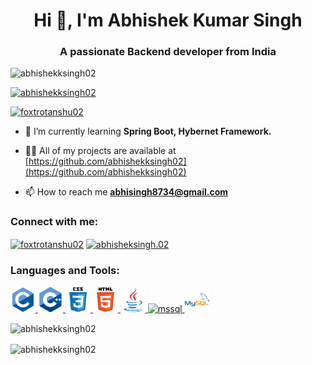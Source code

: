 <h1 align="center">Hi 👋, I'm Abhishek Kumar Singh</h1>
<h3 align="center">A passionate Backend developer from India</h3>

<p align="left"> <img src="https://komarev.com/ghpvc/?username=abhishekksingh02&label=Profile%20views&color=0e75b6&style=flat" alt="abhishekksingh02" /> </p>

<p align="left"> <a href="https://github.com/ryo-ma/github-profile-trophy"><img src="https://github-profile-trophy.vercel.app/?username=abhishekksingh02" alt="abhishekksingh02" /></a> </p>

<p align="left"> <a href="https://twitter.com/foxtrotanshu02" target="blank"><img src="https://img.shields.io/twitter/follow/foxtrotanshu02?logo=twitter&style=for-the-badge" alt="foxtrotanshu02" /></a> </p>

- 🌱 I’m currently learning **Spring Boot, Hybernet Framework.**

- 👨‍💻 All of my projects are available at [https://github.com/abhishekksingh02](https://github.com/abhishekksingh02)

- 📫 How to reach me **abhisingh8734@gmail.com**

<h3 align="left">Connect with me:</h3>
<p align="left">
<a href="https://twitter.com/foxtrotanshu02" target="blank"><img align="center" src="https://raw.githubusercontent.com/rahuldkjain/github-profile-readme-generator/master/src/images/icons/Social/twitter.svg" alt="foxtrotanshu02" height="30" width="40" /></a>
<a href="https://instagram.com/abhisheksingh.02" target="blank"><img align="center" src="https://raw.githubusercontent.com/rahuldkjain/github-profile-readme-generator/master/src/images/icons/Social/instagram.svg" alt="abhisheksingh.02" height="30" width="40" /></a>
</p>

<h3 align="left">Languages and Tools:</h3>
<p align="left"> <a href="https://www.cprogramming.com/" target="_blank" rel="noreferrer"> <img src="https://raw.githubusercontent.com/devicons/devicon/master/icons/c/c-original.svg" alt="c" width="40" height="40"/> </a> <a href="https://www.w3schools.com/cpp/" target="_blank" rel="noreferrer"> <img src="https://raw.githubusercontent.com/devicons/devicon/master/icons/cplusplus/cplusplus-original.svg" alt="cplusplus" width="40" height="40"/> </a> <a href="https://www.w3schools.com/css/" target="_blank" rel="noreferrer"> <img src="https://raw.githubusercontent.com/devicons/devicon/master/icons/css3/css3-original-wordmark.svg" alt="css3" width="40" height="40"/> </a> <a href="https://www.w3.org/html/" target="_blank" rel="noreferrer"> <img src="https://raw.githubusercontent.com/devicons/devicon/master/icons/html5/html5-original-wordmark.svg" alt="html5" width="40" height="40"/> </a> <a href="https://www.java.com" target="_blank" rel="noreferrer"> <img src="https://raw.githubusercontent.com/devicons/devicon/master/icons/java/java-original.svg" alt="java" width="40" height="40"/> </a> <a href="https://www.microsoft.com/en-us/sql-server" target="_blank" rel="noreferrer"> <img src="https://www.svgrepo.com/show/303229/microsoft-sql-server-logo.svg" alt="mssql" width="40" height="40"/> </a> <a href="https://www.mysql.com/" target="_blank" rel="noreferrer"> <img src="https://raw.githubusercontent.com/devicons/devicon/master/icons/mysql/mysql-original-wordmark.svg" alt="mysql" width="40" height="40"/> </a> </p>

<p><img align="center" src="https://github-readme-stats.vercel.app/api/top-langs?username=abhishekksingh02&show_icons=true&locale=en&layout=compact" alt="abhishekksingh02" /></p>

<p><img align="center" src="https://github-readme-streak-stats.herokuapp.com/?user=abhishekksingh02&" alt="abhishekksingh02" /></p>
